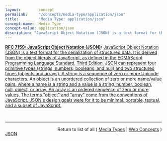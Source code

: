```yaml
---
layout:        concept
permalink:     "/concepts/media-type/application/json"
title:         "Media Type: application/json"
concept-name:  Media Type
concept-value: application/json
description: "JavaScript Object Notation (JSON) is a text format for the serialization of structured data. It is derived from the object literals of JavaScript, as defined in the ECMAScript Programming Language Standard, Third Edition. JSON can represent four primitive types (strings, numbers, booleans, and null) and two structured types (objects and arrays). A string is a sequence of zero or more Unicode characters. An object is an unordered collection of zero or more name/value pairs, where a name is a string and a value is a string, number, boolean, null, object, or array. An array is an ordered sequence of zero or more values. The terms \"object\" and \"array\" come from the conventions of JavaScript. JSON's design goals were for it to be minimal, portable, textual, and a subset of JavaScript."
---
```


**[RFC 7159: JavaScript Object Notation (JSON)](/specs/IETF/RFC/7159 "JavaScript Object Notation (JSON) is a lightweight, text-based, language-independent data interchange format. It was derived from the ECMAScript Programming Language Standard. JSON defines a small set of formatting rules for the portable representation of structured data."):** [JavaScript Object Notation (JSON) is a text format for the serialization of structured data. It is derived from the object literals of JavaScript, as defined in the ECMAScript Programming Language Standard, Third Edition. JSON can represent four primitive types (strings, numbers, booleans, and null) and two structured types (objects and arrays). A string is a sequence of zero or more Unicode characters. An object is an unordered collection of zero or more name/value pairs, where a name is a string and a value is a string, number, boolean, null, object, or array. An array is an ordered sequence of zero or more values. The terms "object" and "array" come from the conventions of JavaScript. JSON's design goals were for it to be minimal, portable, textual, and a subset of JavaScript.](http://tools.ietf.org/html/rfc7159#section-1 "Read documentation for Media Type &#34;application/json&#34;")

<br/>
<hr/>

<p style="float : left"><a href="./application/json.json" title="JSON representing this particular Web Concept value">JSON</a></p>
<p style="text-align: right">Return to list of all ( <a href="../media-types">Media Types</a> | <a href="../">Web Concepts</a> )</p>
